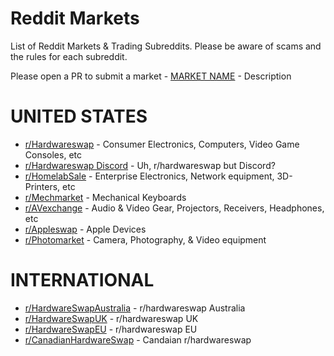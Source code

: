 # Reddit Markets

List of Reddit Markets & Trading Subreddits. Please be aware of scams and the rules for each subreddit. 

Please open a PR to submit a market - [MARKET NAME](URL) - Description

# UNITED STATES
- [r/Hardwareswap](https://www.reddit.com/r/hardwareswap/) - Consumer Electronics, Computers, Video Game Consoles, etc
- [r/Hardwareswap Discord](https://discord.gg/hwswap) - Uh, r/hardwareswap but Discord?
- [r/HomelabSale](https://www.reddit.com/r/homelabsales/) - Enterprise Electronics, Network equipment, 3D-Printers, etc
- [r/Mechmarket](https://www.reddit.com/r/mechmarket) - Mechanical Keyboards
- [r/AVexchange](https://www.reddit.com/r/AVexchange) - Audio & Video Gear, Projectors, Receivers, Headphones, etc
- [r/Appleswap](https://www.reddit.com/r/appleswap/) - Apple Devices
- [r/Photomarket](https://www.reddit.com/r/photomarket/) - Camera, Photography, & Video equipment

# INTERNATIONAL 
- [r/HardwareSwapAustralia](https://www.reddit.com/r/hardwareswapaustralia/) - r/hardwareswap Australia 
- [r/HardwareSwapUK](https://www.reddit.com/r/HardwareSwapUK/) - r/hardwareswap UK
- [r/HardwareSwapEU](https://www.reddit.com/r/HardwareSwapEU/) - r/hardwareswap EU
- [r/CanadianHardwareSwap](https://www.reddit.com/r/CanadianHardwareSwap/) - Candaian r/hardwareswap
